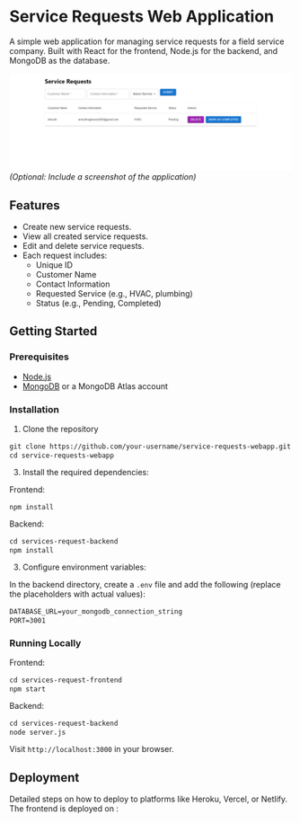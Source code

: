 # Service Requests Web Application

A simple web application for managing service requests for a field service company. Built with React for the frontend, Node.js for the backend, and MongoDB as the database.

![App Screenshot](./ss.PNG) *(Optional: Include a screenshot of the application)*

## Features

- Create new service requests.
- View all created service requests.
- Edit and delete service requests.
- Each request includes:
  - Unique ID
  - Customer Name
  - Contact Information
  - Requested Service (e.g., HVAC, plumbing)
  - Status (e.g., Pending, Completed)

## Getting Started

### Prerequisites

- [Node.js](https://nodejs.org/)
- [MongoDB](https://www.mongodb.com/) or a MongoDB Atlas account

### Installation

1. Clone the repository
```
git clone https://github.com/your-username/service-requests-webapp.git
cd service-requests-webapp
```

3. Install the required dependencies:

Frontend:
```
npm install
```

Backend:
```
cd services-request-backend
npm install
```

3. Configure environment variables:

In the backend directory, create a `.env` file and add the following (replace the placeholders with actual values):
```
DATABASE_URL=your_mongodb_connection_string
PORT=3001
```


### Running Locally

Frontend:
```
cd services-request-frontend
npm start
```

Backend:
```
cd services-request-backend
node server.js
```


Visit `http://localhost:3000` in your browser.

## Deployment

Detailed steps on how to deploy to platforms like Heroku, Vercel, or Netlify. 
The frontend is deployed on :

